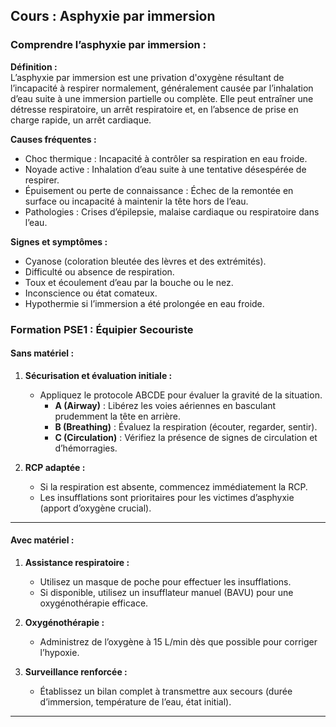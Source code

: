 ## **Cours : Asphyxie par immersion**

### **Comprendre l’asphyxie par immersion :**

**Définition :**  
L’asphyxie par immersion est une privation d'oxygène résultant de l’incapacité à respirer normalement, généralement causée par l’inhalation d’eau suite à une immersion partielle ou complète. Elle peut entraîner une détresse respiratoire, un arrêt respiratoire et, en l’absence de prise en charge rapide, un arrêt cardiaque.

**Causes fréquentes :**

- Choc thermique : Incapacité à contrôler sa respiration en eau froide.
- Noyade active : Inhalation d’eau suite à une tentative désespérée de respirer.
- Épuisement ou perte de connaissance : Échec de la remontée en surface ou incapacité à maintenir la tête hors de l’eau.
- Pathologies : Crises d’épilepsie, malaise cardiaque ou respiratoire dans l’eau.

**Signes et symptômes :**

- Cyanose (coloration bleutée des lèvres et des extrémités).
- Difficulté ou absence de respiration.
- Toux et écoulement d’eau par la bouche ou le nez.
- Inconscience ou état comateux.
- Hypothermie si l’immersion a été prolongée en eau froide.

### **Formation PSE1 : Équipier Secouriste**

#### **Sans matériel :**

1. **Sécurisation et évaluation initiale :**
    
    - Appliquez le protocole ABCDE pour évaluer la gravité de la situation.
        - **A (Airway)** : Libérez les voies aériennes en basculant prudemment la tête en arrière.
        - **B (Breathing)** : Évaluez la respiration (écouter, regarder, sentir).
        - **C (Circulation)** : Vérifiez la présence de signes de circulation et d’hémorragies.
2. **RCP adaptée :**
    
    - Si la respiration est absente, commencez immédiatement la RCP.
    - Les insufflations sont prioritaires pour les victimes d’asphyxie (apport d’oxygène crucial).

---

#### **Avec matériel :**

1. **Assistance respiratoire :**
    
    - Utilisez un masque de poche pour effectuer les insufflations.
    - Si disponible, utilisez un insufflateur manuel (BAVU) pour une oxygénothérapie efficace.
2. **Oxygénothérapie :**
    
    - Administrez de l’oxygène à 15 L/min dès que possible pour corriger l’hypoxie.
3. **Surveillance renforcée :**
    
    - Établissez un bilan complet à transmettre aux secours (durée d’immersion, température de l’eau, état initial).

---